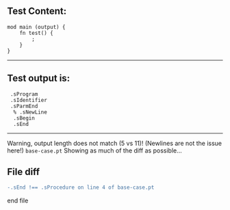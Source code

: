 
Test Content: 
-------------------------
```
mod main (output) {
    fn test() {
        ;
    }
}
```
------------------------
Test output is: 
-------------------------
```
 .sProgram
 .sIdentifier
 .sParmEnd
  % .sNewLine
  .sBegin
  .sEnd

```
------------------------
Warning, output length does not match (5 vs 11)!  (Newlines are not the issue here!) `base-case.pt`
Showing as much of the diff as possible...

File diff
-------------------------
```diff
-.sEnd !== .sProcedure on line 4 of base-case.pt

```
end file

